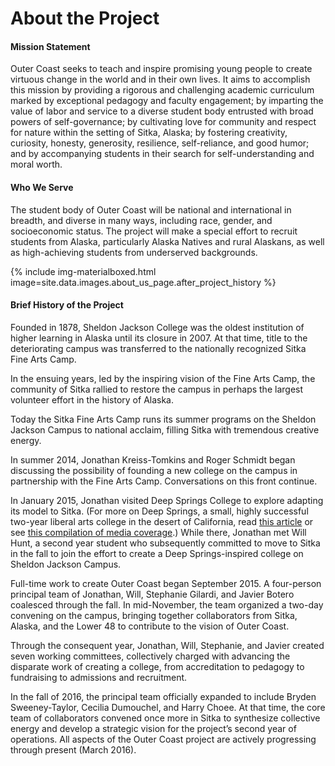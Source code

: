 # About the Project

#### Mission Statement

Outer Coast seeks to teach and inspire promising young people to create virtuous change in the world and in their own lives. It aims to accomplish this mission by providing a rigorous and challenging academic curriculum marked by exceptional pedagogy and faculty engagement; by imparting the value of labor and service to a diverse student body entrusted with broad powers of self-governance; by cultivating love for community and respect for nature within the setting of Sitka, Alaska; by fostering creativity, curiosity, honesty, generosity, resilience, self-reliance, and good humor; and by accompanying students in their search for self-understanding and moral worth.

#### Who We Serve

The student body of Outer Coast will be national and international in breadth, and diverse in many ways, including race, gender, and socioeconomic status. The project will make a special effort to recruit students from Alaska, particularly Alaska Natives and rural Alaskans, as well as high-achieving students from underserved backgrounds.

<!-- This inserts the image -->
<div class="center">
  {% include img-materialboxed.html image=site.data.images.about_us_page.after_project_history %}
</div>

#### Brief History of the Project

Founded in 1878, Sheldon Jackson College was the oldest institution of higher learning in Alaska until its closure in 2007. At that time, title to the deteriorating campus was transferred to the nationally recognized Sitka Fine Arts Camp.

In the ensuing years, led by the inspiring vision of the Fine Arts Camp, the community of Sitka rallied to restore the campus in perhaps the largest volunteer effort in the history of Alaska.

Today the Sitka Fine Arts Camp runs its summer programs on the Sheldon Jackson Campus to national acclaim, filling Sitka with tremendous creative energy.

In summer 2014, Jonathan Kreiss-Tomkins and Roger Schmidt began discussing the possibility of founding a new college on the campus in partnership with the Fine Arts Camp. Conversations on this front continue.

In January 2015, Jonathan visited Deep Springs College to explore adapting its model to Sitka. (For more on Deep Springs, a small, highly successful two-year liberal arts college in the desert of California, read <A HREF = "http://www.huffingtonpost.com/frank-h-wu/deep-springs-college_b_2944946.html">this article</A> or see <A HREF = "http://www.deepsprings.edu/publications/">this compilation of media coverage</A>.) While there, Jonathan met Will Hunt, a second year student who subsequently committed to move to Sitka in the fall to join the effort to create a Deep Springs-inspired college on Sheldon Jackson Campus.

Full-time work to create Outer Coast began September 2015. A four-person principal team of Jonathan, Will, Stephanie Gilardi, and Javier Botero coalesced through the fall. In mid-November, the team organized a two-day convening on the campus, bringing together collaborators from Sitka, Alaska, and the Lower 48 to contribute to the vision of Outer Coast.

Through the consequent year, Jonathan, Will, Stephanie, and Javier created seven working committees, collectively charged with advancing the disparate work of creating a college, from accreditation to pedagogy to fundraising to admissions and recruitment.

In the fall of 2016, the principal team officially expanded to include Bryden Sweeney-Taylor, Cecilia Dumouchel, and Harry Choee. At that time, the core team of collaborators convened once more in Sitka to synthesize collective energy and develop a strategic vision for the project’s second year of operations. All aspects of the Outer Coast project are actively progressing through present (<span id="current-month-year">March 2016</span>).
